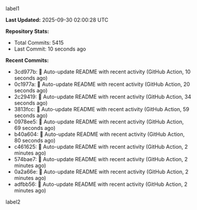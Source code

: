 
label1 
<!-- ACTIVITY_START -->
**Last Updated:** 2025-09-30 02:00:28 UTC

**Repository Stats:**
- Total Commits: 5415
- Last Commit: 10 seconds ago

**Recent Commits:**
- 3cd977b: 🤖 Auto-update README with recent activity (GitHub Action, 10 seconds ago)
- 0c1977a: 🤖 Auto-update README with recent activity (GitHub Action, 20 seconds ago)
- 2c29419: 🤖 Auto-update README with recent activity (GitHub Action, 34 seconds ago)
- 3813fcc: 🤖 Auto-update README with recent activity (GitHub Action, 59 seconds ago)
- 0978ee5: 🤖 Auto-update README with recent activity (GitHub Action, 69 seconds ago)
- b40a604: 🤖 Auto-update README with recent activity (GitHub Action, 80 seconds ago)
- c461625: 🤖 Auto-update README with recent activity (GitHub Action, 2 minutes ago)
- 574bae7: 🤖 Auto-update README with recent activity (GitHub Action, 2 minutes ago)
- 0a2a66e: 🤖 Auto-update README with recent activity (GitHub Action, 2 minutes ago)
- adfbb56: 🤖 Auto-update README with recent activity (GitHub Action, 2 minutes ago)
<!-- ACTIVITY_END -->

label2
